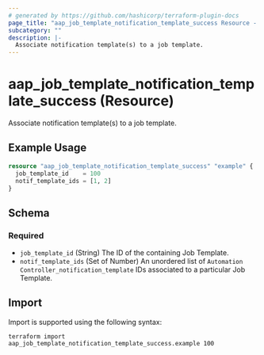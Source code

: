 ```yaml
---
# generated by https://github.com/hashicorp/terraform-plugin-docs
page_title: "aap_job_template_notification_template_success Resource - aap"
subcategory: ""
description: |-
  Associate notification template(s) to a job template.
---
```


# aap_job_template_notification_template_success (Resource)

Associate notification template(s) to a job template.

## Example Usage

```terraform
resource "aap_job_template_notification_template_success" "example" {
  job_template_id    = 100
  notif_template_ids = [1, 2]
}
```

<!-- schema generated by tfplugindocs -->
## Schema

### Required

- `job_template_id` (String) The ID of the containing Job Template.
- `notif_template_ids` (Set of Number) An unordered list of `Automation Controller_notification_template` IDs associated to a particular Job Template.

## Import

Import is supported using the following syntax:

```shell
terraform import aap_job_template_notification_template_success.example 100
```
